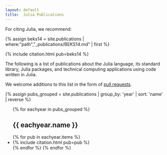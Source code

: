 ```yaml
---
layout: default
title:  Julia Publications
---
```


For citing Julia, we recommend:

{% assign beks14 = site.publications | where:"path","_publications/BEKS14.md" | first %}
<div>{% include citation.html pub=beks14 %}</div>

The following is a list of publications about the Julia language, its standard
library, Julia packages, and technical computing applications using code
written in Julia.

We welcome additions to this list in the form of [pull requests](https://github.com/JuliaLang/julialang.github.com/tree/master/_publications).

{% assign pubs_grouped = site.publications | group_by: 'year' | sort: 'name' | reverse %}
<ul class="publist">
{% for eachyear in pubs_grouped  %}
  <h2> {{ eachyear.name }} </h2>
  {% for pub in eachyear.items %}
  <li id="{{ pub.path | remove: "_publications/" | remove: ".md"  }}">{% include citation.html pub=pub %}</li>
  {% endfor %}
{% endfor %}
</ul>
